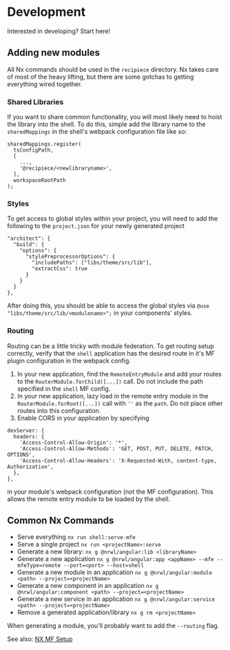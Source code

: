 # Development

Interested in developing? Start here!

## Adding new modules

All Nx commands should be used in the `recipiece` directory.
Nx takes care of most of the heavy lifting, but there are some gotchas to getting everything wired together.

### Shared Libraries

If you want to share common functionality, you will most likely need to hoist the library into the shell.
To do this, simple add the library name to the `sharedMappings` in the shell's webpack configuration file like so:
```
sharedMappings.register(
  tsConfigPath,
  [
    ...,
    '@recipiece/<newlibraryname>',
  ],
  workspaceRootPath
);
```

### Styles

To get access to global styles within your project, you will need to add the following to the `project.json` for your newly generated project

```
"architect": {
  "build": {
    "options": {
      "stylePreprocessorOptions": {
        "includePaths": ["libs/theme/src/lib"],
        "extractCss": true
      }
    }
  }
},
```

After doing this, you should be able to access the global styles via `@use "libs/theme/src/lib/<modulename>";` in your components' styles.

### Routing
Routing can be a little tricky with module federation.
To get routing setup correctly, verify that the `shell` application has the desired route in it's MF plugin configuration in the webpack config.
1. In your new application, find the `RemoteEntryModule` and add your routes to the `RouterModule.forChild([...])` call. Do not include the path specified in the `shell` MF config.
2. In your new application, lazy load in the remote entry module in the `RouterModule.forRoot([...])` call with `''` as the `path`. Do not place other routes into this configuration.
3. Enable CORS in your application by specifying
```
devServer: {
  headers: {
    'Access-Control-Allow-Origin': '*',
    'Access-Control-Allow-Methods': 'GET, POST, PUT, DELETE, PATCH, OPTIONS',
    'Access-Control-Allow-Headers': 'X-Requested-With, content-type, Authorization',
  },
},
```
in your module's webpack configuration (not the MF configuration). This allows the remote entry module to be loaded by the shell.

## Common Nx Commands
* Serve everything `nx run shell:serve-mfe`
* Serve a single project `nx run <projectName>:serve`
* Generate a new library: `nx g @nrwl/angular:lib <libraryName>`
* Generate a new application `nx g @nrwl/angular:app <appName> --mfe --mfeType=remote --port=<port> --host=shell`
* Generate a new module in an application `nx g @nrwl/angular:module <path> --project=<projectName>`
* Generate a new component in an application `nx g @nrwl/angular:component <path> --project=<projectName>`
* Generate a new service in an application `nx g @nrwl/angular:service <path> --project=<projectName>`
* Remove a generated application/library `nx g rm <projectName>`

When generating a module, you'll probably want to add the `--routing` flag.

See also: [NX MF Setup](https://nx.dev/guides/setup-mfe-with-angular)
